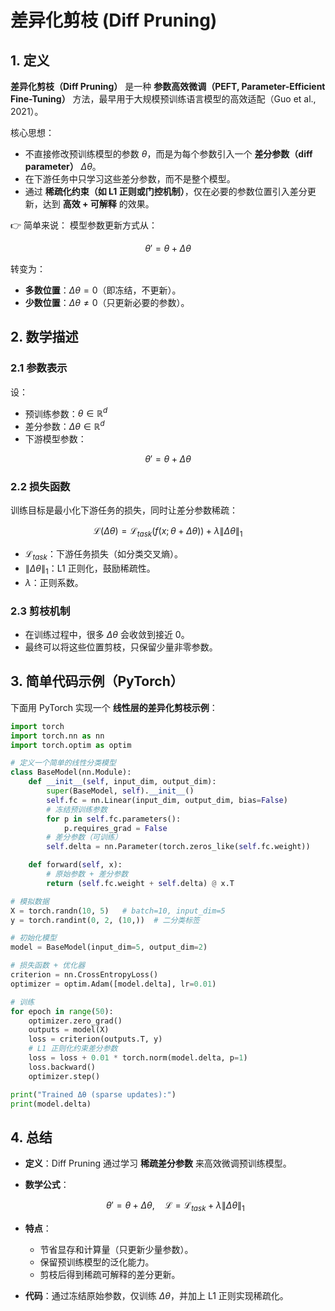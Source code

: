 
# 差异化剪枝 (Diff Pruning)

## 1. 定义

**差异化剪枝（Diff Pruning）** 是一种 **参数高效微调（PEFT, Parameter-Efficient Fine-Tuning）** 方法，最早用于大规模预训练语言模型的高效适配（Guo et al., 2021）。

核心思想：

* 不直接修改预训练模型的参数 $\theta$，而是为每个参数引入一个 **差分参数（diff parameter）** $\Delta \theta$。
* 在下游任务中只学习这些差分参数，而不是整个模型。
* 通过 **稀疏化约束（如 L1 正则或门控机制）**，仅在必要的参数位置引入差分更新，达到 **高效 + 可解释** 的效果。

👉 简单来说：
模型参数更新方式从：

$$
\theta' = \theta + \Delta \theta
$$

转变为：

* **多数位置**：$\Delta \theta = 0$（即冻结，不更新）。
* **少数位置**：$\Delta \theta \neq 0$（只更新必要的参数）。


## 2. 数学描述

### 2.1 参数表示

设：

* 预训练参数：$\theta \in \mathbb{R}^d$
* 差分参数：$\Delta \theta \in \mathbb{R}^d$
* 下游模型参数：

$$
\theta' = \theta + \Delta \theta
$$

### 2.2 损失函数

训练目标是最小化下游任务的损失，同时让差分参数稀疏：

$$
\mathcal{L}(\Delta \theta) = \mathcal{L}_{task}(f(x; \theta + \Delta \theta)) + \lambda \|\Delta \theta\|_1
$$

* $\mathcal{L}_{task}$：下游任务损失（如分类交叉熵）。
* $\|\Delta \theta\|_1$：L1 正则化，鼓励稀疏性。
* $\lambda$：正则系数。

### 2.3 剪枝机制

* 在训练过程中，很多 $\Delta \theta$ 会收敛到接近 0。
* 最终可以将这些位置剪枝，只保留少量非零参数。

## 3. 简单代码示例（PyTorch）

下面用 PyTorch 实现一个 **线性层的差异化剪枝示例**：

```python
import torch
import torch.nn as nn
import torch.optim as optim

# 定义一个简单的线性分类模型
class BaseModel(nn.Module):
    def __init__(self, input_dim, output_dim):
        super(BaseModel, self).__init__()
        self.fc = nn.Linear(input_dim, output_dim, bias=False)
        # 冻结预训练参数
        for p in self.fc.parameters():
            p.requires_grad = False
        # 差分参数（可训练）
        self.delta = nn.Parameter(torch.zeros_like(self.fc.weight))

    def forward(self, x):
        # 原始参数 + 差分参数
        return (self.fc.weight + self.delta) @ x.T

# 模拟数据
X = torch.randn(10, 5)   # batch=10, input_dim=5
y = torch.randint(0, 2, (10,))  # 二分类标签

# 初始化模型
model = BaseModel(input_dim=5, output_dim=2)

# 损失函数 + 优化器
criterion = nn.CrossEntropyLoss()
optimizer = optim.Adam([model.delta], lr=0.01)

# 训练
for epoch in range(50):
    optimizer.zero_grad()
    outputs = model(X)
    loss = criterion(outputs.T, y)
    # L1 正则化约束差分参数
    loss = loss + 0.01 * torch.norm(model.delta, p=1)
    loss.backward()
    optimizer.step()

print("Trained Δθ (sparse updates):")
print(model.delta)
```


## 4. 总结

* **定义**：Diff Pruning 通过学习 **稀疏差分参数** 来高效微调预训练模型。
* **数学公式**：

  $$
  \theta' = \theta + \Delta \theta, \quad 
  \mathcal{L} = \mathcal{L}_{task} + \lambda \|\Delta \theta\|_1
  $$
* **特点**：

  * 节省显存和计算量（只更新少量参数）。
  * 保留预训练模型的泛化能力。
  * 剪枝后得到稀疏可解释的差分更新。
* **代码**：通过冻结原始参数，仅训练 $\Delta \theta$，并加上 L1 正则实现稀疏化。



